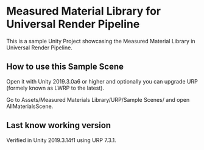# Measured Material Library for Universal Render Pipeline

This is a sample Unity Project showcasing the Measured Material Library in Universal Render Pipeline.

## How to use this Sample Scene
Open it with Unity 2019.3.0a6 or higher and optionally you can upgrade URP (formely known as LWRP to the latest).

Go to Assets/Measured Materials Library/URP/Sample Scenes/ and open AllMaterialsScene.

## Last know working version
Verified in Unity 2019.3.14f1 using URP 7.3.1.
